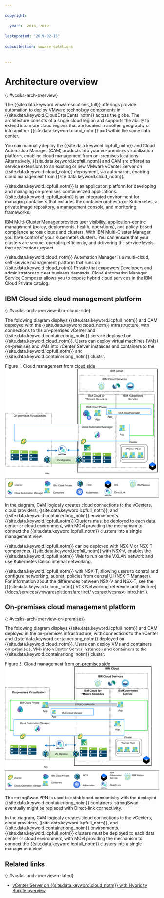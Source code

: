 ```yaml
---

copyright:

  years:  2016, 2019

lastupdated: "2019-02-15"

subcollection: vmware-solutions


---
```


# Architecture overview
{: #vcsiks-arch-overview}

The {{site.data.keyword.vmwaresolutions_full}} offerings provide automation to deploy VMware technology components in {{site.data.keyword.CloudDataCents_notm}} across the globe. The architecture consists of a single cloud region and supports the ability to extend into more cloud regions that are located in another geography or into another {{site.data.keyword.cloud_notm}} pod within the same data center.

You can manually deploy the {{site.data.keyword.icpfull_notm}} and Cloud Automation Manager (CAM) products into your on-premises virtualization platform,
enabling cloud management from on-premises locations. Alternatively, {{site.data.keyword.icpfull_notm}}
and CAM are offered as service extensions to an existing or new VMware
vCenter Server on {{site.data.keyword.cloud_notm}} deployment, via automation, enabling
cloud management from {{site.data.keyword.cloud_notm}}.

{{site.data.keyword.icpfull_notm}} is an application platform for developing and managing on-premises,
containerized applications. {{site.data.keyword.icpfull_notm}} is an integrated environment for managing
containers that includes the container orchestrator Kubernetes, a
private image repository, a management console, and monitoring
frameworks.

IBM Multi-Cluster Manager provides user visibility, application-centric
management (policy, deployments, health, operations), and policy-based
compliance across clouds and clusters. With IBM Multi-Cluster Manager,
you have control of your Kubernetes clusters. You can ensure that your
clusters are secure, operating efficiently, and delivering the service
levels that applications expect.

{{site.data.keyword.cloud_notm}} Automation Manager is a multi-cloud, self-service management
platform that runs on {{site.data.keyword.cloud_notm}} Private that empowers Developers and
administrators to meet business demands. Cloud Automation Manager
Service Composer allows you to expose hybrid cloud services in the IBM
Cloud Private catalog.

## IBM Cloud side cloud management platform
{: #vcsiks-arch-overview-ibm-cloud-side}

The following diagram displays {{site.data.keyword.icpfull_notm}} and CAM deployed with the {{site.data.keyword.cloud_notm}}
infrastructure, with connections to the on-premises vCenter and {{site.data.keyword.containerlong_notm}} service deployed on {{site.data.keyword.cloud_notm}}. Users can deploy virtual machines (VMs) on-premises and VMs into vCenter Server
instances and containers to the {{site.data.keyword.icpfull_notm}} and {{site.data.keyword.containerlong_notm}} cluster.

Figure 1. Cloud management from cloud side
![On cloud - cloud management](vcsiks-oncloud-cloudmgt.svg)

In the diagram, CAM logically creates cloud connections to the vCenters,
cloud providers, {{site.data.keyword.icpfull_notm}}, and {{site.data.keyword.containerlong_notm}} environments. {{site.data.keyword.icpfull_notm}} Clusters must be
deployed to each data center or cloud environment, with MCM providing the
mechanism to connect the {{site.data.keyword.icpfull_notm}} clusters into a single management view.

{{site.data.keyword.icpfull_notm}} can be deployed with NSX-V or NSX-T components. {{site.data.keyword.icpfull_notm}} with NSX-V,
enables the {{site.data.keyword.icpfull_notm}} VMs to run on the VXLAN network and use
Kubernetes Calico internal networking.

{{site.data.keyword.icpfull_notm}} with NSX-T, allowing users to control and configure networking,
subnet, policies from central UI (NSX-T Manager). For information about the differences between NSX-V and NSX-T, see the [{{site.data.keyword.cloud_notm}} VCS Networking reference architecture](/docs/services/vmwaresolutions/archiref/
vcsnsxt/vcsnsxt-intro.html).

## On-premises cloud management platform
{: #vcsiks-arch-overview-on-premises}

The following diagram displays {{site.data.keyword.icpfull_notm}} and CAM deployed in the on-premises
infrastructure, with connections to the vCenter and {{site.data.keyword.containerlong_notm}} deployed on {{site.data.keyword.cloud_notm}}. Users can deploy VMs and containers
on-premises, VMs into vCenter Server instances and containers
to the {{site.data.keyword.containerlong_notm}} cluster.

Figure 2. Cloud management from on-premises side
![On-premises - cloud management](vcsiks-onprem-cloudmgt.svg)

The strongSwan VPN is used to established connectivity with the deployed
{{site.data.keyword.containerlong_notm}} containers. strongSwan eventually might be replaced with Direct-link
connectivity.

In the diagram, CAM logically creates cloud connections to the vCenters,
cloud providers, {{site.data.keyword.icpfull_notm}}, and {{site.data.keyword.containerlong_notm}} environments. {{site.data.keyword.icpfull_notm}} clusters must be
deployed to each data center or cloud environment, with MCM providing the
mechanism to connect the {{site.data.keyword.icpfull_notm}} clusters into a single management view.

## Related links
{: #vcsiks-arch-overview-related}

* [vCenter Server on {{site.data.keyword.cloud_notm}} with Hybridity Bundle overview](/docs/services/vmwaresolutions/archiref/vcs?topic=vmware-solutions-vcs-hybridity-intro)
